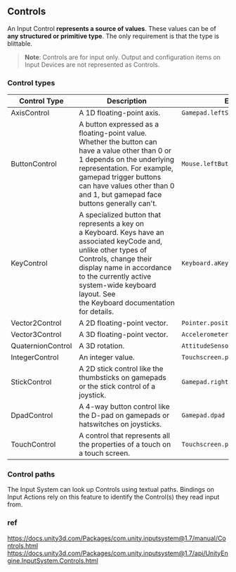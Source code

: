 ## Controls

An Input Control **represents a source of values**. These values can be of **any structured or primitive type**. The only requirement is that the type is blittable.

> **Note**: Controls are for input only. Output and configuration items on Input Devices are not represented as Controls.

### Control types

| Control Type | Description | Example |
| --- | --- | --- |
| AxisControl | A 1D floating-point axis. | `Gamepad.leftStick.x` |
| ButtonControl | A button expressed as a floating-point value. Whether the button can have a value other than 0 or 1 depends on the underlying representation. For example, gamepad trigger buttons can have values other than 0 and 1, but gamepad face buttons generally can't. | `Mouse.leftButton` |
| KeyControl | A specialized button that represents a key on a Keyboard. Keys have an associated keyCode and, unlike other types of Controls, change their display name in accordance to the currently active system-wide keyboard layout. See the Keyboard documentation for details. | `Keyboard.aKey` |
| Vector2Control | A 2D floating-point vector. | `Pointer.position` |
| Vector3Control | A 3D floating-point vector. | `Accelerometer.acceleration` |
| QuaternionControl | A 3D rotation. | `AttitudeSensor.attitude` |
| IntegerControl | An integer value. | `Touchscreen.primaryTouch.touchId` |
| StickControl | A 2D stick control like the thumbsticks on gamepads or the stick control of a joystick. | `Gamepad.rightStick` |
| DpadControl | A 4-way button control like the D-pad on gamepads or hatswitches on joysticks. | `Gamepad.dpad` |
| TouchControl | A control that represents all the properties of a touch on a touch screen. | `Touchscreen.primaryTouch` |

### Control paths
The Input System can look up Controls using textual paths. Bindings on Input Actions rely on this feature to identify the Control(s) they read input from.




### ref
https://docs.unity3d.com/Packages/com.unity.inputsystem@1.7/manual/Controls.html \
https://docs.unity3d.com/Packages/com.unity.inputsystem@1.7/api/UnityEngine.InputSystem.Controls.html

